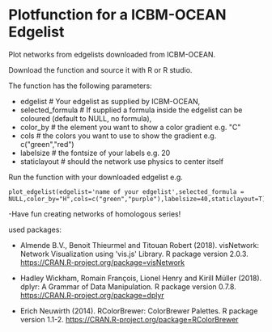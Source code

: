 # Plotfunction for a ICBM-OCEAN Edgelist
Plot networks from edgelists downloaded from ICBM-OCEAN.

Download the function and source it with R or R studio.

The function has the following parameters:

* edgelist # Your edgelist as supplied by ICBM-OCEAN, 
* selected_formula # If supplied a formula inside the edgelist can be coloured (default to NULL, no formula), 
* color_by # the element you want to show a color gradient e.g. "C" 
* cols # the colors you want to use to show the gradient e.g. c("green","red")
* labelsize # the fontsize of your labels e.g. 20
* staticlayout # should the network use physics to center itself
 
Run the function with your downloaded edgelist e.g. 
```
plot_edgelist(edgelist='name of your edgelist',selected_formula = NULL,color_by="H",cols=c("green","purple"),labelsize=40,staticlayout=T)
```

-Have fun creating networks of homologous series!













used packages:

* Almende B.V., Benoit Thieurmel and Titouan Robert (2018). visNetwork: Network Visualization using 'vis.js'
  Library. R package version 2.0.3. https://CRAN.R-project.org/package=visNetwork
  
* Hadley Wickham, Romain François, Lionel Henry and Kirill Müller (2018). dplyr: A Grammar of Data
  Manipulation. R package version 0.7.8. https://CRAN.R-project.org/package=dplyr
  
* Erich Neuwirth (2014). RColorBrewer: ColorBrewer Palettes. R package version 1.1-2.
  https://CRAN.R-project.org/package=RColorBrewer
